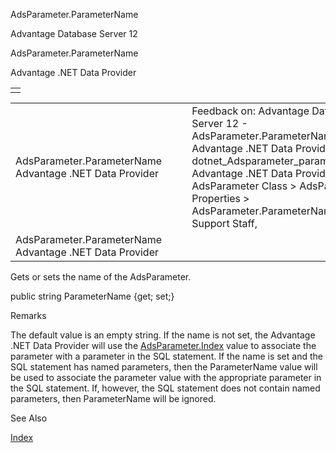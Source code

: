 AdsParameter.ParameterName




Advantage Database Server 12  

AdsParameter.ParameterName

Advantage .NET Data Provider

|  |
| --- |
|  |

|  |  |  |  |  |
| --- | --- | --- | --- | --- |
| AdsParameter.ParameterName  Advantage .NET Data Provider |  |  | Feedback on: Advantage Database Server 12 - AdsParameter.ParameterName Advantage .NET Data Provider dotnet\_Adsparameter\_parametername Advantage .NET Data Provider > AdsParameter Class > AdsParameter Properties > AdsParameter.ParameterName / Dear Support Staff, |  |
| AdsParameter.ParameterName  Advantage .NET Data Provider |  |  |  |  |

Gets or sets the name of the AdsParameter.

public string ParameterName {get; set;}

Remarks

The default value is an empty string. If the name is not set, the Advantage .NET Data Provider will use the [AdsParameter.Index](dotnet_adsparameter_index.htm) value to associate the parameter with a parameter in the SQL statement. If the name is set and the SQL statement has named parameters, then the ParameterName value will be used to associate the parameter value with the appropriate parameter in the SQL statement. If, however, the SQL statement does not contain named parameters, then ParameterName will be ignored.

See Also

[Index](dotnet_adsparameter_index.htm)